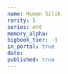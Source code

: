 ```yaml
---
name: Human Silik
rarity: 5
series: ent
memory_alpha:
bigbook_tier: -1
in_portal: true
date:
published: true
---
```



